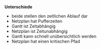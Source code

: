 **Unterschiede**
- beide stellen den zeitlichen Ablauf dar
- Netzplan hat Pufferzeiten
- Gantt ist Zeitabhängig
- Netzplan ist Zeitunabhängig
- Gantt kann schnell unübersichtlich werden
- Netzplan hat einen kritischen Pfad